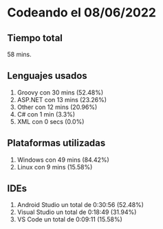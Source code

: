 # Codeando el 08/06/2022

## Tiempo total
58 mins.

## Lenguajes usados
1. Groovy con 30 mins (52.48%)
1. ASP.NET con 13 mins (23.26%)
1. Other con 12 mins (20.96%)
1. C# con 1 min (3.3%)
1. XML con 0 secs (0.0%)

## Plataformas utilizadas
1. Windows con 49 mins (84.42%)
1. Linux con 9 mins (15.58%)

## IDEs
1. Android Studio un total de 0:30:56 (52.48%)
1. Visual Studio un total de 0:18:49 (31.94%)
1. VS Code un total de 0:09:11 (15.58%)
